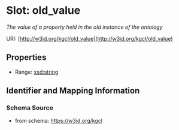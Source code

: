 # Slot: old_value
_The value of a property held in the old instance of the ontology_


URI: [http://w3id.org/kgcl/old_value](http://w3id.org/kgcl/old_value)



<!-- no inheritance hierarchy -->


## Properties

 * Range: [xsd:string](xsd:string)



## Identifier and Mapping Information







### Schema Source


* from schema: https://w3id.org/kgcl



